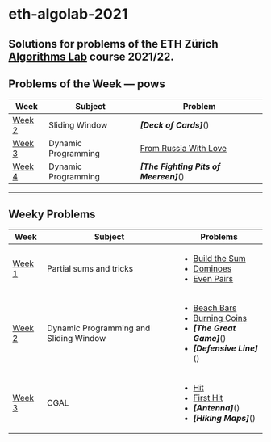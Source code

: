 # eth-algolab-2021
Solutions for problems of the ETH Zürich [Algorithms Lab](https://cadmo.ethz.ch/education/lectures/HS21/algolab) course 2021/22.
---

## Problems of the Week — pows
| Week     | Subject | Problem |
| -------- | ------------- | ------------- |
| [Week 2]() | Sliding Window  | ***[Deck of Cards]***() |
| [Week 3](/pows/03-from-russia-with-love) | Dynamic Programming  | [From Russia With Love](/pows/03-from-russia-with-love/from-russia-with-love.pdf) |
| [Week 4]() | Dynamic Programming  | ***[The Fighting Pits of Meereen]***() |
---

## Weeky Problems
| Week  | Subject | Problems |
| ------------- | ------------- | ------------- |
| [Week 1](/week01)  | Partial sums and tricks  | <ul><li>[Build the Sum](/week01/build-the-sum/build-the-sum.pdf)</li><li>[Dominoes](/week01/dominoes/dominoes.pdf)</li><li>[Even Pairs](/week01/even-pairs/even-pairs.pdf)</li></ul>|
| [Week 2](/week02)  | Dynamic Programming and Sliding Window  | <ul><li>[Beach Bars](/week02/beach-bars/beach-bars.pdf)</li><li>[Burning Coins](/week02/burning-coins/burning-coins.pdf)</li><li>***[The Great Game]***()</li><li>***[Defensive Line]***()</li></ul>|
| [Week 3](/week03)  | CGAL  | <ul><li>[Hit](/week03/hit/hit.pdf)</li><li>[First Hit](/week03/first-hit/first-hit.pdf)</li><li>***[Antenna]***()</li><li>***[Hiking Maps]***()</li></ul>|